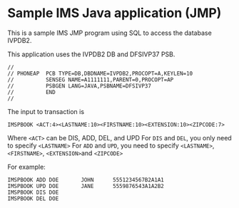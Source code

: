 # Sample IMS Java application (JMP)

This is a sample IMS JMP program using SQL to access the database IVPDB2. 

This application uses the IVPDB2 DB and DFSIVP37 PSB.

```
//
// PHONEAP  PCB TYPE=DB,DBDNAME=IVPDB2,PROCOPT=A,KEYLEN=10
//          SENSEG NAME=A1111111,PARENT=0,PROCOPT=AP      
//          PSBGEN LANG=JAVA,PSBNAME=DFSIVP37             
//          END  
//
```

The input to transaction is

```
IMSPBOOK <ACT:4><LASTNAME:10><FIRSTNAME:10><EXTENSION:10><ZIPCODE:7>
```

Where `<ACT>` can be DIS, ADD, DEL, and UPD
For `DIS` and `DEL`, you only need to specify `<LASTNAME>`
For `ADD` and `UPD`, you need to specify `<LASTNAME>`, `<FIRSTNAME>`, `<EXTENSION>`and `<ZIPCODE>`

For example:

```
IMSPBOOK ADD DOE       JOHN      5551234567B2A1A1
IMSPBOOK UPD DOE       JANE      5559876543A1A2B2
IMSPBOOK DIS DOE
IMSPBOOK DEL DOE
```
